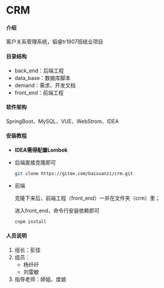# CRM

#### 介绍
客户关系管理系统，韬睿tr1807班结业项目

#### 目录结构

- back_end：后端工程
- data_base：数据库脚本
- demand：需求、开发文档
- front_end：前端工程

#### 软件架构
SpringBoot、MySQL、VUE、WebStrom、IDEA

#### 安装教程

- **IDEA需得配置Lombok**

- 后端直接克隆即可

  ```bash
  git clone https://gitee.com/baixuanzi/crm.git
  ```

- 前端

  克隆下来后，前端工程（front_end）一并在文件夹（crm）里；

  进入front_end，命令行安装依赖即可

  ```bash
  cnpm install
  ```

#### 人员说明

1.  组长：彭佳
2.  组员：
    - 杨纤纤
    - 刘雷敏
3.  指导老师：婷姐、度娘

